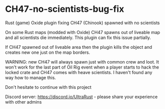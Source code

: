 # CH47-no-scientists-bug-fix
Rust (game) Oxide plugin fixing CH47 (Chinook) spawned with no scientists

On some Rust maps (modded with Oxide) CH47 spawns out of liveable map and all scientists die immediately. This plugin can fix this issue partially. 

If CH47 spawned out of liveable area then the plugin kills the object and creates new one just on the map borders. 

WARNING: new CH47 will always spawn just with common crew and loot. It won't work for the last part of Oil Rig event when a player starts to hack the locked crate and CH47 comes with heave scientists. I haven't found any way how to manage this.

Don't hesitate to continue with this project

Discord server: https://discord.io/UltraRust - please share your experience with other admins
